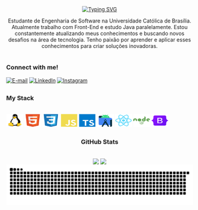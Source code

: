 <div align="center">
  <a href="https://git.io/typing-svg">
    <img src="https://readme-typing-svg.demolab.com?font=Fira+Code&weight=500&size=30&pause=1000&color=0088FF&center=true&vCenter=true&random=false&width=524&lines=%E2%8A%B9+Welcome+To+My+Profile!+%E2%8A%B9+" alt="Typing SVG">
  </a>
</div>

<p align="center">Estudante de Engenharia de Software na Universidade Católica de Brasília. Atualmente trabalho com Front-End e estudo Java paralelamente.
Estou constantemente atualizando meus conhecimentos e buscando novos desafios na área de tecnologia. Tenho paixão por aprender e aplicar esses conhecimentos para criar soluções inovadoras.

#

<h3 align="left">Connect with me!</h3>

[![E-mail](https://img.shields.io/badge/Gmail-000?style=for-the-badge&logo=gmail&logoColor=0088FF&backgroundcolor:0088FF)](mailto:viniciusalves.pcosta@gmail.com)
[![LinkedIn](https://img.shields.io/badge/-LinkedIn-000?style=for-the-badge&logo=linkedin&logoColor=0088FF&color:0088FF)](https://www.linkedin.com/in/viniciusf-alves-costa/)
[![Instagram](https://img.shields.io/badge/-Instagram-000?style=for-the-badge&logo=instagram&logoColor=0088FF&color:0088FF)](https://www.instagram.com/)




##
<h3 align="left">My Stack </h3>
<div style="display: inline_block" align="left"><br>
  <img align="center" alt="Vini-React" height="35" width="45" src="https://github.com/devicons/devicon/blob/master/icons/linux/linux-original.svg?short_path=414a56a">
  <img align="center" alt="Vini-HTML" height="35" width="45" src="https://raw.githubusercontent.com/devicons/devicon/master/icons/html5/html5-original.svg">
  <img align="center" alt="Vini-CSS" height="35" width="45" src="https://raw.githubusercontent.com/devicons/devicon/master/icons/css3/css3-original.svg">
  <img align="center" alt="Vini-Js" height="35" width="45" src="https://raw.githubusercontent.com/devicons/devicon/master/icons/javascript/javascript-plain.svg">
  <img align="center" alt="Vini-Ts" height="35" width="45" src="https://raw.githubusercontent.com/devicons/devicon/master/icons/typescript/typescript-plain.svg">
  <img align="center" alt="Vini-Ts" height="35" width="45" src="https://github.com/devicons/devicon/blob/master/icons/androidstudio/androidstudio-original.svg">
  <img align="center" alt="Vini-React" height="35" width="45" src="https://raw.githubusercontent.com/devicons/devicon/master/icons/react/react-original.svg">
  <img align="center" alt="Vini-React" height="35" width="45" src="https://github.com/devicons/devicon/blob/master/icons/nodejs/nodejs-plain-wordmark.svg">
  <img align="center" alt="Vini-React" height="35" width="45" src="https://github.com/devicons/devicon/blob/master/icons/bootstrap/bootstrap-original.svg">
</div>
  
  ##
 <div style="text-align: center;" align="center">
  <h3>GitHub Stats</h3>
  <br>
  <img height="180em" align="center" src="https://github-readme-stats.vercel.app/api?username=viniacosta&show_icons=true&hide=contribs,prs&cache_seconds=86400&theme=holi">
  <img height="180em" align="center" src="https://github-readme-stats.vercel.app/api/top-langs/?username=viniacosta&langs_count=16&theme=holi">
</div>
  
<picture align="center">
  <source media="(prefers-color-scheme: dark)" srcset="https://raw.githubusercontent.com/viniacosta/viniacosta/output/github-contribution-grid-snake-dark.svg">
  <source media="(prefers-color-scheme: light)" srcset="https://raw.githubusercontent.com/viniacosta/viniacosta/output/github-contribution-grid-snake-dark.svg">
  <img align="center" alt="github contribution grid snake animation" src="https://raw.githubusercontent.com/viniacosta/viniacosta/output/github-contribution-grid-snake.svg">
</picture>

